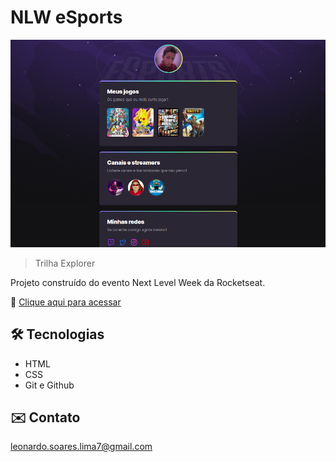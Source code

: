 # NLW eSports 

![preview](./.github/preview.png)

>Trilha Explorer

Projeto construído do evento Next Level Week da Rocketseat.

🔗 [Clique aqui para acessar](https://leonardoxp9d.github.io/nlw-esports-explorer/)

## 🛠 Tecnologias
- HTML
- CSS
- Git e Github

## ✉️ Contato

leonardo.soares.lima7@gmail.com